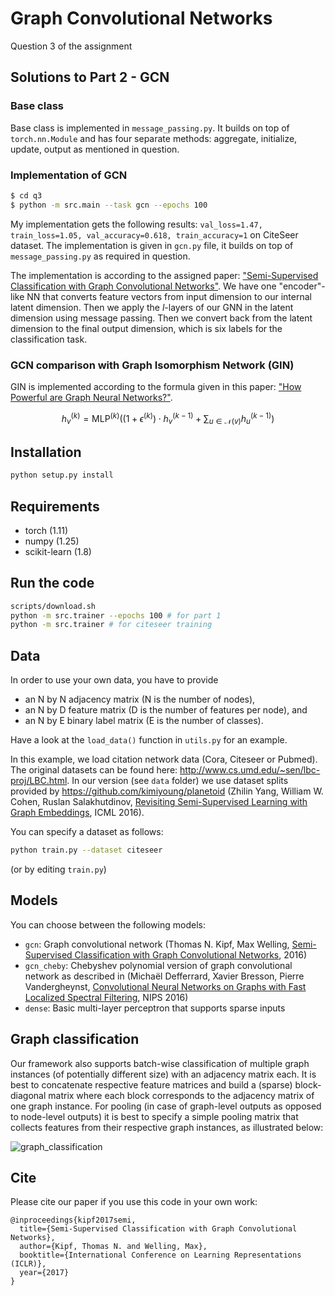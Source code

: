 # Graph Convolutional Networks

Question 3 of the assignment

## Solutions to Part 2 - GCN

### Base class

Base class is implemented in `message_passing.py`. It builds on top of `torch.nn.Module` and has four separate methods: aggregate, initialize, update, output as mentioned in question.

### Implementation of GCN

```bash
$ cd q3
$ python -m src.main --task gcn --epochs 100
```

My implementation gets the following results: `val_loss=1.47, train_loss=1.05, val_accuracy=0.618, train_accuracy=1` on CiteSeer dataset. The implementation is given in `gcn.py` file, it builds on top of `message_passing.py` as required in question.

The implementation is according to the assigned paper: ["Semi-Supervised Classification with Graph Convolutional Networks"](https://arxiv.org/abs/1609.02907). We have one "encoder"-like NN that converts feature vectors from input dimension to our internal latent dimension. Then we apply the $l$-layers of our GNN in the latent dimension using message passing. Then we convert back from the latent dimension to the final output dimension, which is six labels for the classification task.

### GCN comparison with Graph Isomorphism Network (GIN)

GIN is implemented according to the formula given in this paper: ["How Powerful are Graph Neural Networks?"](https://arxiv.org/abs/1810.00826).

$$h_v^{(k)}=\textrm{MLP}^{(k)}\left(\left(1 + \epsilon^{(k)}\right)\cdot h_v^{(k - 1)}+\sum_{u\in\mathcal{N}(v)}h_u^{(k-1)}\right)$$

## Installation

```bash
python setup.py install
```

## Requirements

* torch (1.11)
* numpy (1.25)
* scikit-learn (1.8)

## Run the code

```bash
scripts/download.sh
python -m src.trainer --epochs 100 # for part 1
python -m src.trainer # for citeseer training
```



## Data

In order to use your own data, you have to provide 
* an N by N adjacency matrix (N is the number of nodes), 
* an N by D feature matrix (D is the number of features per node), and
* an N by E binary label matrix (E is the number of classes).

Have a look at the `load_data()` function in `utils.py` for an example.

In this example, we load citation network data (Cora, Citeseer or Pubmed). The original datasets can be found here: http://www.cs.umd.edu/~sen/lbc-proj/LBC.html. In our version (see `data` folder) we use dataset splits provided by https://github.com/kimiyoung/planetoid (Zhilin Yang, William W. Cohen, Ruslan Salakhutdinov, [Revisiting Semi-Supervised Learning with Graph Embeddings](https://arxiv.org/abs/1603.08861), ICML 2016). 

You can specify a dataset as follows:

```bash
python train.py --dataset citeseer
```

(or by editing `train.py`)

## Models

You can choose between the following models: 
* `gcn`: Graph convolutional network (Thomas N. Kipf, Max Welling, [Semi-Supervised Classification with Graph Convolutional Networks](http://arxiv.org/abs/1609.02907), 2016)
* `gcn_cheby`: Chebyshev polynomial version of graph convolutional network as described in (Michaël Defferrard, Xavier Bresson, Pierre Vandergheynst, [Convolutional Neural Networks on Graphs with Fast Localized Spectral Filtering](https://arxiv.org/abs/1606.09375), NIPS 2016)
* `dense`: Basic multi-layer perceptron that supports sparse inputs

## Graph classification

Our framework also supports batch-wise classification of multiple graph instances (of potentially different size) with an adjacency matrix each. It is best to concatenate respective feature matrices and build a (sparse) block-diagonal matrix where each block corresponds to the adjacency matrix of one graph instance. For pooling (in case of graph-level outputs as opposed to node-level outputs) it is best to specify a simple pooling matrix that collects features from their respective graph instances, as illustrated below:

![graph_classification](https://user-images.githubusercontent.com/7347296/34198790-eb5bec96-e56b-11e7-90d5-157800e042de.png)


## Cite

Please cite our paper if you use this code in your own work:

```
@inproceedings{kipf2017semi,
  title={Semi-Supervised Classification with Graph Convolutional Networks},
  author={Kipf, Thomas N. and Welling, Max},
  booktitle={International Conference on Learning Representations (ICLR)},
  year={2017}
}
```